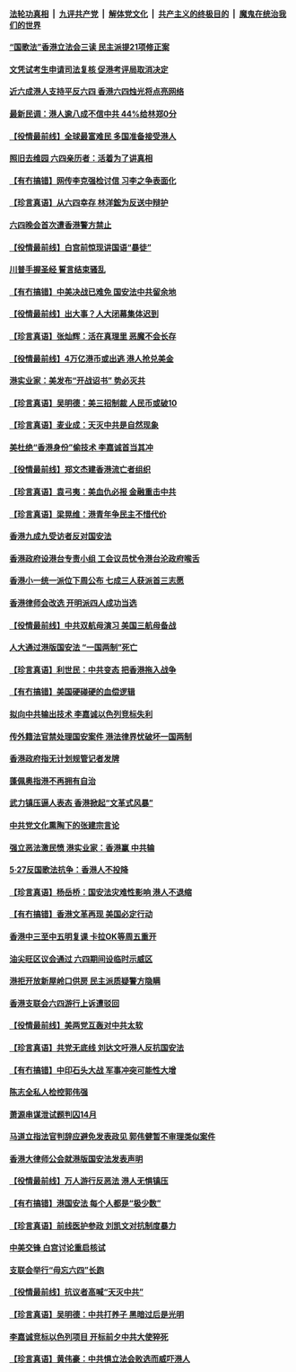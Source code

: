 ####  [法轮功真相](../../../../basic/blob/master/README.md?t=06042231) &nbsp;|&nbsp; [九评共产党](../../../../9ping.md/blob/master/README.md?t=06042231) &nbsp;|&nbsp; [解体党文化](../../../../jtdwh.md/blob/master/README.md?t=06042231)  &nbsp;|&nbsp; [共产主义的终极目的](../../../../gczydzjmd.md/blob/master/README.md?t=06042231) &nbsp;|&nbsp; [魔鬼在统治我们的世界](../../../../mgztzwmdsj.md/blob/master/README.md?t=06042231) 

#### [“国歌法”香港立法会三读 民主派提21项修正案](../pages/nsc415/n12159593.md?t=06042231) 

#### [文凭试考生申请司法复核 促港考评局取消决定](../pages/nsc415/n12159515.md?t=06042231) 

#### [近六成港人支持平反六四 香港六四烛光将点亮网络](../pages/nsc415/n12159360.md?t=06042231) 

#### [最新民调：港人逾八成不信中共 44%给林郑0分](../pages/nsc415/n12159317.md?t=06042231) 

#### [【役情最前线】全球最富难民 多国准备接受港人](../pages/nsc415/n12159253.md?t=06042231) 

#### [照旧去维园 六四亲历者：活着为了讲真相](../pages/nsc415/n12159127.md?t=06042231) 

#### [【有冇搞错】网传李克强检讨信 习李之争表面化](../pages/nsc415/n12158883.md?t=06042231) 

#### [【珍言真语】从六四幸存 林洋鋐为反送中辩护](../pages/nsc415/n12158285.md?t=06042231) 

#### [六四晚会首次遭香港警方禁止](../pages/nsc415/n12156653.md?t=06042231) 

#### [【役情最前线】白宫前惊现讲国语“暴徒”](../pages/nsc415/n12156240.md?t=06042231) 

#### [川普手握圣经 誓言结束骚乱](../pages/nsc415/n12156521.md?t=06042231) 

#### [【有冇搞错】中美决战已难免 国安法中共留余地](../pages/nsc415/n12156164.md?t=06042231) 

#### [【役情最前线】出大事？人大闭幕集体迟到](../pages/nsc415/n12153536.md?t=06042231) 

#### [【珍言真语】张灿辉：活在真理里 恶魔不会长存](../pages/nsc415/n12152776.md?t=06042231) 

#### [【役情最前线】4万亿港币或出逃 港人抢兑美金](../pages/nsc415/n12150721.md?t=06042231) 

#### [港实业家：美发布“开战诏书” 势必灭共](../pages/nsc415/n12150873.md?t=06042231) 

#### [【珍言真语】吴明德：美三招制裁 人民币或破10](../pages/nsc415/n12150285.md?t=06042231) 

#### [【珍言真语】麦业成：天灭中共是自然现象](../pages/nsc415/n12149003.md?t=06042231) 

#### [美杜绝“香港身份”偷技术 李嘉诚首当其冲](../pages/nsc415/n12148885.md?t=06042231) 

#### [【役情最前线】郑文杰建香港流亡者组织](../pages/nsc415/n12147426.md?t=06042231) 

#### [【珍言真语】袁弓夷：美血仇必报 金融重击中共](../pages/nsc415/n12146522.md?t=06042231) 

#### [【珍言真语】梁晃维：港青年争民主不惜代价](../pages/nsc415/n12144945.md?t=06042231) 

#### [香港九成九受访者反对国安法](../pages/nsc415/n12145036.md?t=06042231) 

#### [香港政府设港台专责小组 工会议员忧令港台沦政府喉舌](../pages/nsc415/n12145015.md?t=06042231) 

#### [香港小一统一派位下周公布 七成三人获派首三志愿](../pages/nsc415/n12144994.md?t=06042231) 

#### [香港律师会改选 开明派四人成功当选](../pages/nsc415/n12144976.md?t=06042231) 

#### [【役情最前线】中共双航母演习 美国三航母备战](../pages/nsc415/n12144826.md?t=06042231) 

#### [人大通过港版国安法 “一国两制”死亡](../pages/nsc415/n12144662.md?t=06042231) 

#### [【珍言真语】利世民：中共变态 把香港拖入战争](../pages/nsc415/n12143616.md?t=06042231) 

#### [【有冇搞错】美国硬碰硬的血偿逻辑](../pages/nsc415/n12144160.md?t=06042231) 

#### [拟向中共输出技术 李嘉诚以色列竞标失利](../pages/nsc415/n12143964.md?t=06042231) 

#### [传外籍法官禁处理国安案件 港法律界忧破坏一国两制](../pages/nsc415/n12142208.md?t=06042231) 

#### [香港政府指无计划规管记者发牌](../pages/nsc415/n12142183.md?t=06042231) 

#### [蓬佩奥指港不再拥有自治](../pages/nsc415/n12142139.md?t=06042231) 

#### [武力镇压逼人表态 香港掀起“文革式风暴”](../pages/nsc415/n12141910.md?t=06042231) 

#### [中共党文化熏陶下的张建宗言论](../pages/nsc415/n12141935.md?t=06042231) 

#### [强立恶法激民愤 港实业家：香港赢 中共输](../pages/nsc415/n12141818.md?t=06042231) 

#### [5·27反国歌法抗争：香港人不投降](../pages/nsc415/n12141613.md?t=06042231) 

#### [【珍言真语】杨岳桥：国安法灾难性影响 港人不退缩](../pages/nsc415/n12140709.md?t=06042231) 

#### [【有冇搞错】香港文革再现 美国必定行动](../pages/nsc415/n12141152.md?t=06042231) 

#### [香港中三至中五明复课 卡拉OK等周五重开](../pages/nsc415/n12139183.md?t=06042231) 

#### [油尖旺区议会通过 六四期间设临时示威区](../pages/nsc415/n12139108.md?t=06042231) 

#### [港拒开放新屋岭口供房 民主派质疑警方隐瞒](../pages/nsc415/n12139099.md?t=06042231) 

#### [香港支联会六四游行上诉遭驳回](../pages/nsc415/n12139081.md?t=06042231) 

#### [【役情最前线】美两党互轰对中共太软](../pages/nsc415/n12138561.md?t=06042231) 

#### [【珍言真语】共党无底线 刘达文吁港人反抗国安法](../pages/nsc415/n12138914.md?t=06042231) 

#### [【有冇搞错】中印石头大战 军事冲突可能性大增](../pages/nsc415/n12138429.md?t=06042231) 

#### [陈志全私人检控郭伟强](../pages/nsc415/n12136324.md?t=06042231) 

#### [萧源串谋泄试题判囚14月](../pages/nsc415/n12136326.md?t=06042231) 

#### [马道立指法官判辞应避免发表政见 郭伟健暂不审理类似案件](../pages/nsc415/n12136305.md?t=06042231) 

#### [香港大律师公会就港版国安法发表声明](../pages/nsc415/n12136277.md?t=06042231) 

#### [【役情最前线】万人游行反恶法 港人无惧镇压](../pages/nsc415/n12136130.md?t=06042231) 

#### [【有冇搞错】港国安法 每个人都是“极少数”](../pages/nsc415/n12135998.md?t=06042231) 

#### [【珍言真语】前线医护参政 刘凯文对抗制度暴力](../pages/nsc415/n12135266.md?t=06042231) 

#### [中美交锋 白宫讨论重启核试](../pages/nsc415/n12133816.md?t=06042231) 

#### [支联会举行“毋忘六四”长跑](../pages/nsc415/n12133893.md?t=06042231) 

#### [【役情最前线】抗议者高喊“天灭中共”](../pages/nsc415/n12133626.md?t=06042231) 

#### [【珍言真语】吴明德：中共打养子 黑暗过后是光明](../pages/nsc415/n12132881.md?t=06042231) 

#### [李嘉诚竞标以色列项目 开标前夕中共大使猝死](../pages/nsc415/n12133423.md?t=06042231) 

#### [【珍言真语】黄伟豪：中共惧立法会败选而威吓港人](../pages/nsc415/n12131857.md?t=06042231) 

